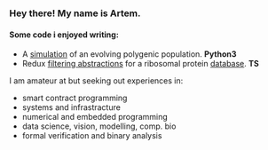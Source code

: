 ### Hey there! My name is Artem.


#### Some code i enjoyed writing:

   - A [simulation](https://github.com/rtviii/polygenicity-simulations/blob/master/february/Individual/Individ_T.py) of an evolving polygenic population. __Python3__
   - Redux [filtering abstractions](https://github.com/rtviii/ribosome.xyz-frontend.ts/blob/master/src/redux/reducers/Filters/ActionTypes.ts) for a ribosomal protein [database](https://ribosome.xyz). __TS__ 
 
I am amateur at but seeking out experiences in:

+ smart contract programming
+ systems and infrastracture
+ numerical and embedded programming
+ data science, vision, modelling, comp. bio
+ formal verification and binary analysis
